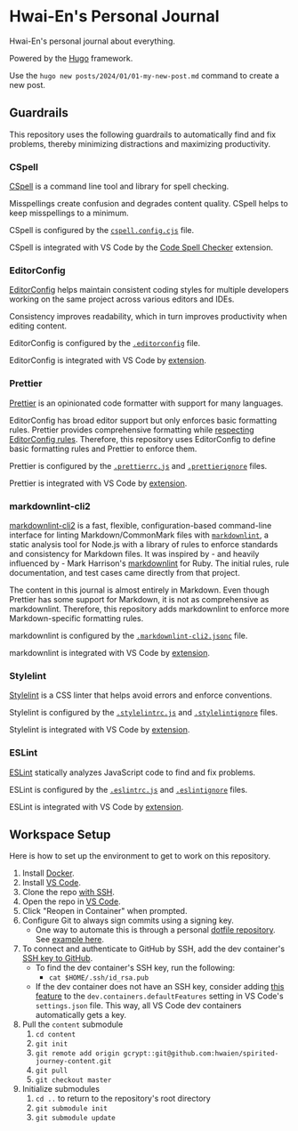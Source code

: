 # Hwai-En's Personal Journal

Hwai-En's personal journal about everything.

Powered by the [Hugo](https://gohugo.io/) framework.

Use the `hugo new posts/2024/01/01-my-new-post.md` command to create a new post.

## Guardrails

This repository uses the following guardrails to automatically find and fix problems, thereby minimizing distractions and maximizing productivity.

### CSpell

[CSpell](https://cspell.org/) is a command line tool and library for spell checking.

Misspellings create confusion and degrades content quality. CSpell helps to keep misspellings to a minimum.

CSpell is configured by the [`cspell.config.cjs`](cspell.config.cjs) file.

CSpell is integrated with VS Code by the [Code Spell Checker](https://marketplace.visualstudio.com/items?itemName=streetsidesoftware.code-spell-checker) extension.

### EditorConfig

[EditorConfig](https://editorconfig.org/) helps maintain consistent coding styles for multiple developers working on the same project across various editors and IDEs.

Consistency improves readability, which in turn improves productivity when editing content.

EditorConfig is configured by the [`.editorconfig`](.editorconfig) file.

EditorConfig is integrated with VS Code by [extension](https://marketplace.visualstudio.com/items?itemName=EditorConfig.EditorConfig).

### Prettier

[Prettier](https://prettier.io/) is an opinionated code formatter with support for many languages.

EditorConfig has broad editor support but only enforces basic formatting rules. Prettier provides comprehensive formatting while [respecting EditorConfig rules](https://prettier.io/docs/en/configuration.html#editorconfig). Therefore, this repository uses EditorConfig to define basic formatting rules and Prettier to enforce them.

Prettier is configured by the [`.prettierrc.js`](.prettierrc.js) and [`.prettierignore`](.prettierignore) files.

Prettier is integrated with VS Code by [extension](https://marketplace.visualstudio.com/items?itemName=esbenp.prettier-vscode).

### markdownlint-cli2

[markdownlint-cli2](https://github.com/DavidAnson/markdownlint-cli2) is a fast, flexible, configuration-based command-line interface for linting Markdown/CommonMark files with [`markdownlint`](https://github.com/DavidAnson/markdownlint), a static analysis tool for Node.js with a library of rules to enforce standards and consistency for Markdown files. It was inspired by - and heavily influenced by - Mark Harrison's [markdownlint](https://github.com/markdownlint/markdownlint) for Ruby. The initial rules, rule documentation, and test cases came directly from that project.

The content in this journal is almost entirely in Markdown. Even though Prettier has some support for Markdown, it is not as comprehensive as markdownlint. Therefore, this repository adds markdownlint to enforce more Markdown-specific formatting rules.

markdownlint is configured by the [`.markdownlint-cli2.jsonc`](.markdownlint-cli2.jsonc) file.

markdownlint is integrated with VS Code by [extension](https://marketplace.visualstudio.com/items?itemName=DavidAnson.vscode-markdownlint).

### Stylelint

[Stylelint](https://stylelint.io/) is a CSS linter that helps avoid errors and enforce conventions.

Stylelint is configured by the [`.stylelintrc.js`](.stylelintrc.js) and [`.stylelintignore`](.stylelintignore) files.

Stylelint is integrated with VS Code by [extension](https://marketplace.visualstudio.com/items?itemName=stylelint.vscode-stylelint).

### ESLint

[ESLint](https://eslint.org/) statically analyzes JavaScript code to find and fix problems.

ESLint is configured by the [`.eslintrc.js`](.eslintrc.js) and [`.eslintignore`](.eslintignore) files.

ESLint is integrated with VS Code by [extension](https://marketplace.visualstudio.com/items?itemName=dbaeumer.vscode-eslint).

## Workspace Setup

Here is how to set up the environment to get to work on this repository.

1. Install [Docker](https://www.docker.com/).
1. Install [VS Code](https://code.visualstudio.com/).
1. Clone the repo [with SSH](https://docs.github.com/en/get-started/getting-started-with-git/about-remote-repositories#cloning-with-ssh-urls).
1. Open the repo in [VS Code](https://en.wikipedia.org/wiki/Visual_Studio_Code).
1. Click "Reopen in Container" when prompted.
1. Configure Git to always sign commits using a signing key.
   -  One way to automate this is through a personal [dotfile repository](https://code.visualstudio.com/docs/devcontainers/containers#_personalizing-with-dotfile-repositories). See [example here](https://github.com/hwaien/dotfiles/blob/main/install.sh).
1. To connect and authenticate to GitHub by SSH, add the dev container's [SSH key to GitHub](https://docs.github.com/en/authentication/connecting-to-github-with-ssh/adding-a-new-ssh-key-to-your-github-account).
   -  To find the dev container's SSH key, run the following:
      -  `cat $HOME/.ssh/id_rsa.pub`
   -  If the dev container does not have an SSH key, consider adding [this feature](https://github.com/hwaien/devcontainer-features/pkgs/container/devcontainer-features%2Fssh-keygen) to the `dev.containers.defaultFeatures` setting in VS Code's `settings.json` file. This way, all VS Code dev containers automatically gets a key.
1. Pull the `content` submodule
   1. `cd content`
   1. `git init`
   1. `git remote add origin gcrypt::git@github.com:hwaien/spirited-journey-content.git`
   1. `git pull`
   1. `git checkout master`
1. Initialize submodules
   1. `cd ..` to return to the repository's root directory
   1. `git submodule init`
   1. `git submodule update`
